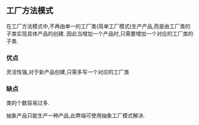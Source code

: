 ## 工厂方法模式
在工厂方法模式中,不再由单一的工厂类(简单工厂模式)生产产品,而是由工厂类的子类实现具体产品的创建.
因此当增加一个产品时,只需要增加一个对应的工厂类的子类.


### 优点
灵活性强,对于新产品创建,只需多写一个对应的工厂类

### 缺点
类的个数容易过多.

抽象产品只能生产一种产品,此弊端可使用抽象工厂模式解决.
